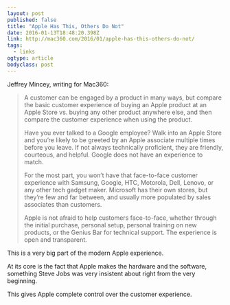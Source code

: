 ```yaml
---
layout: post 
published: false 
title: "Apple Has This, Others Do Not" 
date: 2016-01-13T18:48:20.398Z 
link: http://mac360.com/2016/01/apple-has-this-others-do-not/ 
tags:
  - links
ogtype: article 
bodyclass: post 
---
```


Jeffrey Mincey, writing for Mac360:

> A customer can be engaged by a product in many ways, but compare the basic customer experience of buying an Apple product at an Apple Store vs. buying any other product anywhere else, and then compare the customer experience when using the product.
> 
> Have you ever talked to a Google employee? Walk into an Apple Store and you’re likely to be greeted by an Apple associate multiple times before you leave. If not always technically proficient, they are friendly, courteous, and helpful. Google does not have an experience to match.
> 
> For the most part, you won’t have that face-to-face customer experience with Samsung, Google, HTC, Motorola, Dell, Lenovo, or any other tech gadget maker. Microsoft has their own stores, but they’re few and far between, and usually more populated by sales associates than customers.
> 
> Apple is not afraid to help customers face-to-face, whether through the initial purchase, personal setup, personal training on new products, or the Genius Bar for technical support. The experience is open and transparent.

This is a very big part of the modern Apple experience. 

At its core is the fact that Apple makes the hardware and the software, something Steve Jobs was very insistent about right from the very beginning. 

This gives Apple complete control over the customer experience.
